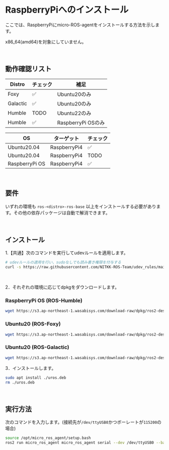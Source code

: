 # RaspberryPiへのインストール

ここでは、RaspberryPiにmicro-ROS-agentをインストールする方法を示します。

x86_64(amd64)を対象にしていません。

<br>

## 動作確認リスト

| Distro | チェック | 補足 |
| --- | --- | --- |
| Foxy | ✅ | Ubuntu20のみ |
| Galactic | ✅ | Ubuntu20のみ |
| Humble | TODO | Ubuntu22のみ |
| Humble | ✅ | RaspberryPi OSのみ |


| OS | ターゲット | チェック |
| --- | --- | --- |
| Ubuntu20.04 | RaspberryPi4 | ✅ |
| Ubuntu20.04 | RaspberryPi4 | TODO |
| RaspberryPi OS | RaspberryPi4 | ✅ |

<br>

## 要件

いずれの環境も `ros-<distro>-ros-base` 以上をインストールする必要があります。その他の依存パッケージは自動で解消できます。

<br>

## インストール

1.【共通】次のコマンドを実行してudevルールを適用します。

```bash
# udevルールの適用を行い、sudoなしでも読み書き権限を付与する
curl -s https://raw.githubusercontent.com/NITKK-ROS-Team/udev_rules/main/install.bash | sudo bash
```

<br>

2．それぞれの環境に応じてdpkgをダウンロードします。

### RaspberryPi OS (ROS-Humble)

```bash
wget https://s3.ap-northeast-1.wasabisys.com/download-raw/dpkg/ros2-desktop/debian/bullseye/ros-humble-micro-ros-agent-0.0.1_arm64.deb -O ./uros.deb
```

### Ubuntu20 (ROS-Foxy)

```bash
wget https://s3.ap-northeast-1.wasabisys.com/download-raw/dpkg/ros2-desktop/ubuntu/focal/ros-foxy-micro-ros-agent-0.0.1_20230203_arm64.deb -O ./uros.deb
```

### Ubuntu20 (ROS-Galactic)

```bash
wget https://s3.ap-northeast-1.wasabisys.com/download-raw/dpkg/ros2-desktop/ubuntu/focal/ros-galactic-micro-ros-agent-0.0.1_20230203_arm64.deb -O ./uros.deb
```

3．インストールします。

```bash
sudo apt install ./uros.deb
rm ./uros.deb
```

<br>

## 実行方法

次のコマンドを入力します。(接続先が`/dev/ttyUSB0`かつボーレートが`115200`の場合)

```bash
source /opt/micro_ros_agent/setup.bash
ros2 run micro_ros_agent micro_ros_agent serial --dev /dev/ttyUSB0 --baud 115200
```

<br>